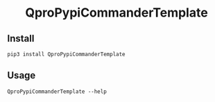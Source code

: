 <h1 style="text-align: center"> QproPypiCommanderTemplate </h1>

## Install

```shell
pip3 install QproPypiCommanderTemplate
```

## Usage

```shell
QproPypiCommanderTemplate --help
```
